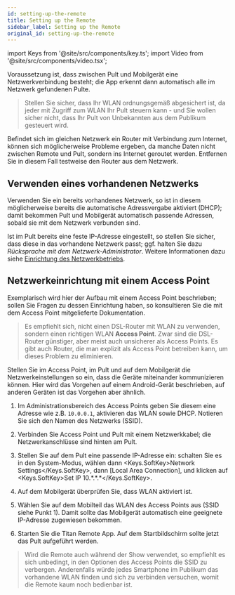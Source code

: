 ```yaml
---
id: setting-up-the-remote
title: Setting up the Remote
sidebar_label: Setting up the Remote
original_id: setting-up-the-remote
---
```


import Keys from '@site/src/components/key.ts';
import Video from '@site/src/components/video.tsx';

Voraussetzung ist, dass zwischen Pult und Mobilgerät eine
Netzwerkverbindung besteht; die App erkennt dann automatisch alle im
Netzwerk gefundenen Pulte.

>	Stellen Sie sicher, dass Ihr WLAN ordnungsgemäß abgesichert ist, 
	da jeder mit Zugriff zum WLAN Ihr Pult steuern kann - und Sie 
	wollen sicher nicht, dass Ihr Pult von Unbekannten aus dem 
	Publikum gesteuert wird.

Befindet sich im gleichen Netzwerk ein Router mit Verbindung zum
Internet, können sich möglicherweise Probleme ergeben, da manche
Daten nicht zwischen Remote und Pult, sondern ins Internet geroutet
werden. Entfernen Sie in diesem Fall testweise den Router aus dem
Netzwerk.

## Verwenden eines vorhandenen Netzwerks

Verwenden Sie ein bereits vorhandenes Netzwerk, so ist in diesem
möglicherweise bereits die automatische Adressvergabe aktiviert (DHCP);
damit bekommen Pult und Mobilgerät automatisch passende Adressen, sobald
sie mit dem Netzwerk verbunden sind.

Ist im Pult bereits eine feste IP-Adresse eingestellt, so stellen Sie
sicher, dass diese in das vorhandene Netzwerk passt; ggf. halten Sie
dazu *Rücksprache mit dem Netzwerk-Administrator*. Weitere Informationen
dazu siehe [Einrichtung des Netzwerkbetriebs](../networking.md).

## Netzwerkeinrichtung mit einem Access Point

Exemplarisch wird hier der Aufbau mit einem Access Point beschrieben;
sollen Sie Fragen zu dessen Einrichtung haben, so konsultieren Sie die
mit dem Access Point mitgelieferte Dokumentation.

>   Es empfiehlt sich, nicht einen DSL-Router mit WLAN zu verwenden,
    sondern einen richtigen WLAN <strong>Access Point</strong>. Zwar sind die DSL-Router
    günstiger, aber meist auch unsicherer als Access Points. Es gibt
    auch Router, die man explizit als Access Point betreiben kann,
    um dieses Problem zu eliminieren.

Stellen Sie im Access Point, im Pult und auf dem Mobilgerät die
Netzwerkeinstellungen so ein, dass die Geräte miteinander kommunizieren
können. Hier wird das Vorgehen auf einem Android-Gerät beschrieben, auf
anderen Geräten ist das Vorgehen aber ähnlich.

1.  Im Administrationsbereich des Access Points geben Sie diesem eine
	Adresse wie z.B. `10.0.0.1`, aktivieren das WLAN sowie DHCP. Notieren Sie
	sich den Namen des Netzwerks (SSID).

2. 	Verbinden Sie Access Point und Pult mit einem Netzwerkkabel; die
	Netzwerkanschlüsse sind hinten am Pult.

3. 	Stellen Sie auf dem Pult eine passende IP-Adresse ein: schalten Sie
	es in den System-Modus, wählen dann <Keys.SoftKey>Network Settings</Keys.SoftKey>, dann \[Local
	Area Connection\], und klicken auf <Keys.SoftKey>Set IP 10.\*.\*.\*</Keys.SoftKey>.

4.	Auf dem Mobilgerät überprüfen Sie, dass WLAN aktiviert ist.

5.	Wählen Sie auf dem Mobilteil das WLAN des Access Points aus (SSID
	siehe Punkt 1). Damit sollte das Mobilgerät automatisch eine geeignete
	IP-Adresse zugewiesen bekommen.

6.	Starten Sie die Titan Remote App. Auf dem Startbildschirm sollte
	jetzt das Pult aufgeführt werden.

>	Wird die Remote auch während der Show verwendet, so empfiehlt es sich 
	unbedingt, in den Optionen des Access Points die SSID zu verbergen. 
	Anderenfalls würde jedes Smartphone im Publikum das vorhandene WLAN 
	finden und sich zu verbinden versuchen, womit die Remote kaum noch 
	bedienbar ist.